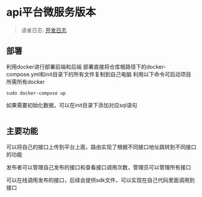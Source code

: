 # api平台微服务版本

> 语雀日志: [开发日志](https://www.yuque.com/u28887180/qlq65u/gvdo85496tegubcr?singleDoc#)

## 部署
利用docker进行部署前端和后端
部署直接将仓库根路径下的docker-compose.yml和init目录下的所有文件复制到自己电脑
利用以下命令可启动项目所需所有docker
```
sudo docker-compose up
```

如果需要初始化数据，可以在init目录下添加对应sql语句
```sql

```

## 主要功能
可以将自己的接口上传到平台上面，路由实现了根据不同接口地址跳转到不同接口的功能

发布者可以管理自己发布的接口和查看接口调用次数，管理员可以管理所有接口

可以在线调用发布的接口，后续会提供sdk文件，可以实现在自己代码里面调用到接口








